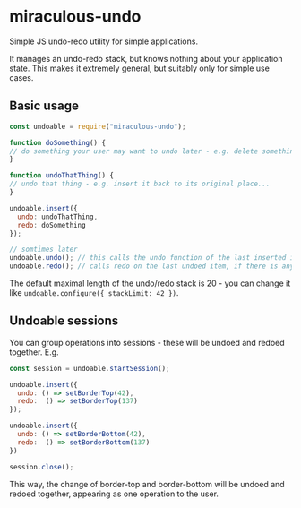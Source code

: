 # miraculous-undo

Simple JS undo-redo utility for simple applications.

It manages an undo-redo stack, but knows nothing about your application state. This makes it extremely general, but suitably only for simple use cases.

## Basic usage
```javascript
const undoable = require("miraculous-undo");

function doSomething() {
// do something your user may want to undo later - e.g. delete something from somewhere...
}

function undoThatThing() {
// undo that thing - e.g. insert it back to its original place...
}

undoable.insert({
  undo: undoThatThing,
  redo: doSomething
});

// somtimes later
undoable.undo(); // this calls the undo function of the last inserted item, if there is any
undoable.redo(); // calls redo on the last undoed item, if there is any
```

The default maximal length of the undo/redo stack is 20 - you can change it like
`undoable.configure({ stackLimit: 42 })`.

## Undoable sessions
You can group operations into sessions - these will be undoed and redoed together.
E.g.
```javascript
const session = undoable.startSession();

undoable.insert({
  undo: () => setBorderTop(42),
  redo:  () => setBorderTop(137)
});

undoable.insert({
  undo: () => setBorderBottom(42),
  redo:  () => setBorderBottom(137)
})

session.close();
```

This way, the change of border-top and border-bottom will be undoed and redoed together, appearing as one operation to the user.

